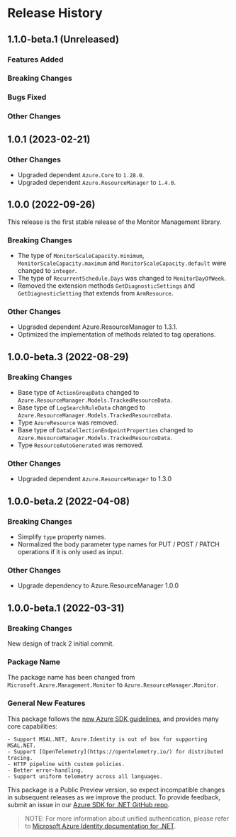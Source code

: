 # Release History

## 1.1.0-beta.1 (Unreleased)

### Features Added

### Breaking Changes

### Bugs Fixed

### Other Changes

## 1.0.1 (2023-02-21)

### Other Changes

- Upgraded dependent `Azure.Core` to `1.28.0`.
- Upgraded dependent `Azure.ResourceManager` to `1.4.0`.

## 1.0.0 (2022-09-26)

This release is the first stable release of the Monitor Management library.

### Breaking Changes

- The type of `MonitorScaleCapacity.minimum`, `MonitorScaleCapacity.maximum` and `MonitorScaleCapacity.default` were changed to `integer`.
- The type of `RecurrentSchedule.Days` was changed to `MonitorDayOfWeek`.
- Removed the extension methods `GetDiagnosticSettings` and `GetDiagnosticSetting` that extends from `ArmResource`.

### Other Changes

- Upgraded dependent Azure.ResourceManager to 1.3.1.
- Optimized the implementation of methods related to tag operations.

## 1.0.0-beta.3 (2022-08-29)

### Breaking Changes

- Base type of `ActionGroupData` changed to `Azure.ResourceManager.Models.TrackedResourceData`.
- Base type of `LogSearchRuleData` changed to `Azure.ResourceManager.Models.TrackedResourceData`.
- Type `AzureResource` was removed.
- Base type of `DataCollectionEndpointProperties` changed to `Azure.ResourceManager.Models.TrackedResourceData`.
- Type `ResourceAutoGenerated` was removed.

### Other Changes

- Upgraded dependent `Azure.ResourceManager` to 1.3.0

## 1.0.0-beta.2 (2022-04-08)

### Breaking Changes

- Simplify `type` property names.
- Normalized the body parameter type names for PUT / POST / PATCH operations if it is only used as input.

### Other Changes

- Upgrade dependency to Azure.ResourceManager 1.0.0

## 1.0.0-beta.1 (2022-03-31)

### Breaking Changes

New design of track 2 initial commit.

### Package Name

The package name has been changed from `Microsoft.Azure.Management.Monitor` to `Azure.ResourceManager.Monitor`.

### General New Features
This package follows the [new Azure SDK guidelines](https://azure.github.io/azure-sdk/general_introduction.html), and provides many core capabilities:

    - Support MSAL.NET, Azure.Identity is out of box for supporting MSAL.NET.
    - Support [OpenTelemetry](https://opentelemetry.io/) for distributed tracing.
    - HTTP pipeline with custom policies.
    - Better error-handling.
    - Support uniform telemetry across all languages.

This package is a Public Preview version, so expect incompatible changes in subsequent releases as we improve the product. To provide feedback, submit an issue in our [Azure SDK for .NET GitHub repo](https://github.com/Azure/azure-sdk-for-net/issues).

> NOTE: For more information about unified authentication, please refer to [Microsoft Azure Identity documentation for .NET](https://docs.microsoft.com//dotnet/api/overview/azure/identity-readme?view=azure-dotnet).
